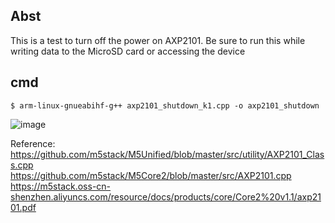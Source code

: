 ## Abst
This is a test to turn off the power on AXP2101.
Be sure to run this while writing data to the MicroSD card or accessing the device

## cmd

```
$ arm-linux-gnueabihf-g++ axp2101_shutdown_k1.cpp -o axp2101_shutdown
```


![image](https://github.com/nnn112358/CoreMP135_Shutdown_test/assets/27625496/02b27e58-9f8c-41ee-9db8-6d9a6430ab2a)


Reference:<br>
https://github.com/m5stack/M5Unified/blob/master/src/utility/AXP2101_Class.cpp <br>
https://github.com/m5stack/M5Core2/blob/master/src/AXP2101.cpp <br>
https://m5stack.oss-cn-shenzhen.aliyuncs.com/resource/docs/products/core/Core2%20v1.1/axp2101.pdf <br>
